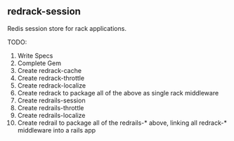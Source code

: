 ## redrack-session

Redis session store for rack applications.

TODO:
 1. Write Specs
 2. Complete Gem
 3. Create redrack-cache
 4. Create redrack-throttle
 5. Create redrack-localize
 6. Create redrack to package all of the above as single rack middleware
 7. Create redrails-session
 8. Create redrails-throttle
 9. Create redrails-localize
10. Create redrail to package all of the redrails-* above, linking all redrack-* middleware into a rails app

